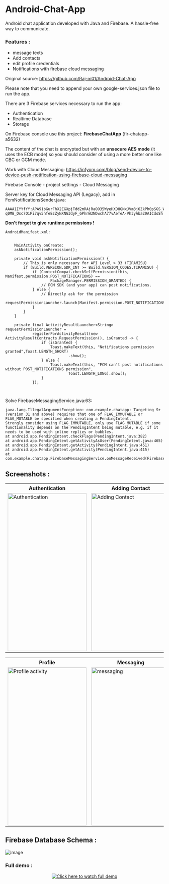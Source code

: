 # Android-Chat-App

Android chat application developed with Java and Firebase. A hassle-free way to communicate. 
### Features : 
* message texts
* Add contacts
* edit profile credentials
* Notifications with firebase cloud messaging

Original source: https://github.com/Raj-m01/Android-Chat-App

Please note that you need to append your own google-services.json file to run the app.

There are 3 Firebase services necessary to run the app:

* Authentication
* Realtime Database
* Storage

On Firebase console use this project: **FirebaseChatApp** (fir-chatapp-a5632)

The content of the chat is encrypted but with an **unsecure AES mode** (it uses the ECB mode) so you 
should consider of using a more better one like CBC or GCM mode.

Work with Cloud Messaging: https://infyom.com/blog/send-device-to-device-push-notification-using-firebase-cloud-messaging

Firebase Console - project settings - Cloud Messaging

Server key for Cloud Messaging API (Legacy), add in FcmNotificationsSender.java:
```plaintext
AAAA1IYYfYY:APA91bGurFhX2EGXpjTdd2mRAjRaOO35WyeHXDHGNxJVm3j6ZkPh0pSGS_WqPwumpEMRM-q0MB_Osc7OiPi7qv5hfeEzZyNXNG3dyF_GPhnW3NDwchA77vAeTeA-Vh3yAba20AICdoSh
```

**Don't forget to give runtime permissions !**

```plaintext
AndroidManifest.xml:
  

    MainActivity onCreate:
    askNotificationPermission();

    private void askNotificationPermission() {
        // This is only necessary for API Level > 33 (TIRAMISU)
        if (Build.VERSION.SDK_INT >= Build.VERSION_CODES.TIRAMISU) {
            if (ContextCompat.checkSelfPermission(this, Manifest.permission.POST_NOTIFICATIONS) ==
                    PackageManager.PERMISSION_GRANTED) {
                // FCM SDK (and your app) can post notifications.
            } else {
                // Directly ask for the permission
                requestPermissionLauncher.launch(Manifest.permission.POST_NOTIFICATIONS);
            }
        }
    }
    
    private final ActivityResultLauncher<String> requestPermissionLauncher =
            registerForActivityResult(new ActivityResultContracts.RequestPermission(), isGranted -> {
                if (isGranted) {
                    Toast.makeText(this, "Notifications permission granted",Toast.LENGTH_SHORT)
                            .show();
                } else {
                    Toast.makeText(this, "FCM can't post notifications without POST_NOTIFICATIONS permission",
                            Toast.LENGTH_LONG).show();
                }
            });
    


```


Solve FirebaseMessagingService.java:63:
```plaintext
java.lang.IllegalArgumentException: com.example.chatapp: Targeting S+ (version 31 and above) requires that one of FLAG_IMMUTABLE or FLAG_MUTABLE be specified when creating a PendingIntent.
Strongly consider using FLAG_IMMUTABLE, only use FLAG_MUTABLE if some functionality depends on the PendingIntent being mutable, e.g. if it needs to be used with inline replies or bubbles.
at android.app.PendingIntent.checkFlags(PendingIntent.java:382)
at android.app.PendingIntent.getActivityAsUser(PendingIntent.java:465)
at android.app.PendingIntent.getActivity(PendingIntent.java:451)
at android.app.PendingIntent.getActivity(PendingIntent.java:415)
at com.example.chatapp.FirebaseMessagingService.onMessageReceived(FirebaseMessagingService.java:63)
```

## Screenshots : 

<table>
  <tr>
    <th>Authentication</th>
    <th>Adding Contact</th>
    <th>Contacts</th>
  </tr>
  <tr>
    <td><img src="https://user-images.githubusercontent.com/79650580/195169217-ad08d0e6-23a3-4fad-874e-e68b3b828c32.png" alt="Authentication" style="width:250px;height:500px;"></td>
    <td><img src="https://user-images.githubusercontent.com/79650580/195169821-2efe67cc-718d-42b7-b510-d4004692cf3e.png" alt="Adding Contact" style="width:250px;height:500px;"></td>
    <td><img src="https://user-images.githubusercontent.com/79650580/195169874-6bbcaa95-6e8b-4e7e-abad-69021df4bde5.png" alt="Contacts activity" style="width:250px;height:500px;"></td>
  </tr>
   
</table>


<table>
  <tr>
    <th>Profile</th>
    <th>Messaging</th>
  </tr>
  <tr>
    <td><img src="https://user-images.githubusercontent.com/79650580/195170439-1688801d-3f90-4ef3-a591-c45200c3d714.png" alt="Profile activity" style="width:250px;height:500px;"></td>
    <td><img src="https://user-images.githubusercontent.com/79650580/195171608-4b051690-59fa-4601-b1c6-db1e44c6bfd4.png" alt="messaging" style="width:250px;height:500px;"></td>
  </tr>
   
</table>

## Firebase Database Schema : 
![image](https://user-images.githubusercontent.com/79650580/195172072-bcbe77b4-84c2-4a6c-817d-836bb0572db6.png)


### Full demo : 
<div align="center">
  <a href="https://youtu.be/U-NWcV_tfd4"><img src="https://user-images.githubusercontent.com/79650580/147914116-8f3725ef-8206-47b1-8735-f562ce3088f2.png" alt="Click here to watch full demo"></a>
</div>
